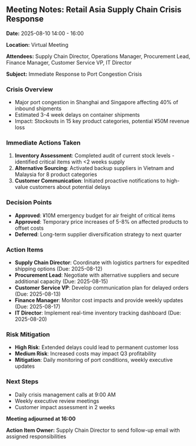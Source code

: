 ## Meeting Notes: Retail Asia Supply Chain Crisis Response

**Date:** 2025-08-10 14:00 - 16:00

**Location:** Virtual Meeting

**Attendees:** Supply Chain Director, Operations Manager, Procurement Lead, Finance Manager, Customer Service VP, IT Director

**Subject:** Immediate Response to Port Congestion Crisis

### Crisis Overview
- Major port congestion in Shanghai and Singapore affecting 40% of inbound shipments
- Estimated 3-4 week delays on container shipments
- Impact: Stockouts in 15 key product categories, potential ¥50M revenue loss

### Immediate Actions Taken
1. **Inventory Assessment**: Completed audit of current stock levels - identified critical items with <2 weeks supply
2. **Alternative Sourcing**: Activated backup suppliers in Vietnam and Malaysia for 8 product categories
3. **Customer Communication**: Initiated proactive notifications to high-value customers about potential delays

### Decision Points
- **Approved**: ¥10M emergency budget for air freight of critical items
- **Approved**: Temporary price increases of 5-8% on affected products to offset costs
- **Deferred**: Long-term supplier diversification strategy to next quarter

### Action Items
- **Supply Chain Director**: Coordinate with logistics partners for expedited shipping options (Due: 2025-08-12)
- **Procurement Lead**: Negotiate with alternative suppliers and secure additional capacity (Due: 2025-08-15)
- **Customer Service VP**: Develop communication plan for delayed orders (Due: 2025-08-13)
- **Finance Manager**: Monitor cost impacts and provide weekly updates (Due: 2025-08-17)
- **IT Director**: Implement real-time inventory tracking dashboard (Due: 2025-08-20)

### Risk Mitigation
- **High Risk**: Extended delays could lead to permanent customer loss
- **Medium Risk**: Increased costs may impact Q3 profitability
- **Mitigation**: Daily monitoring of port conditions, weekly executive updates

### Next Steps
- Daily crisis management calls at 9:00 AM
- Weekly executive review meetings
- Customer impact assessment in 2 weeks

**Meeting adjourned at 16:00**

**Action Item Owner:** Supply Chain Director to send follow-up email with assigned responsibilities